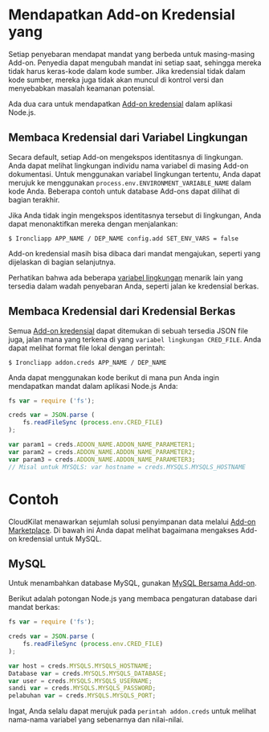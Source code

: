 # Mendapatkan Add-on Kredensial yang

Setiap penyebaran mendapat mandat yang berbeda untuk masing-masing Add-on. Penyedia dapat mengubah mandat ini setiap saat, sehingga mereka tidak harus keras-kode dalam kode sumber. Jika kredensial tidak dalam kode sumber, mereka juga tidak akan muncul di kontrol versi dan menyebabkan masalah keamanan potensial.

Ada dua cara untuk mendapatkan [Add-on kredensial] dalam aplikasi Node.js.

## Membaca Kredensial dari Variabel Lingkungan

Secara default, setiap Add-on mengekspos identitasnya di lingkungan. Anda dapat melihat lingkungan individu nama variabel di masing Add-on dokumentasi. Untuk menggunakan variabel lingkungan tertentu, Anda dapat merujuk ke menggunakan `process.env.ENVIRONMENT_VARIABLE_NAME` dalam kode Anda. Beberapa contoh untuk database Add-ons dapat dilihat di bagian terakhir.

Jika Anda tidak ingin mengekspos identitasnya tersebut di lingkungan, Anda dapat menonaktifkan mereka dengan menjalankan:

~~~ Pesta
$ Ironcliapp APP_NAME / DEP_NAME config.add SET_ENV_VARS = false
~~~

Add-on kredensial masih bisa dibaca dari mandat mengajukan, seperti yang dijelaskan di bagian selanjutnya.

Perhatikan bahwa ada beberapa [variabel lingkungan] menarik lain yang tersedia dalam wadah penyebaran Anda, seperti jalan ke kredensial berkas.

## Membaca Kredensial dari Kredensial Berkas

Semua [Add-on kredensial] dapat ditemukan di sebuah tersedia JSON file juga, jalan mana yang terkena di
yang `variabel lingkungan CRED_FILE`. Anda dapat melihat format file lokal dengan perintah:

~~~ Pesta
$ Ironcliapp addon.creds APP_NAME / DEP_NAME
~~~

Anda dapat menggunakan kode berikut di mana pun Anda ingin mendapatkan mandat dalam aplikasi Node.js Anda:

~~~ Javascript
fs var = require ('fs');

creds var = JSON.parse (
    fs.readFileSync (process.env.CRED_FILE)
);

var param1 = creds.ADDON_NAME.ADDON_NAME_PARAMETER1;
var param2 = creds.ADDON_NAME.ADDON_NAME_PARAMETER2;
var param3 = creds.ADDON_NAME.ADDON_NAME_PARAMETER3;
// Misal untuk MYSQLS: var hostname = creds.MYSQLS.MYSQLS_HOSTNAME
~~~

# Contoh

CloudKilat menawarkan sejumlah solusi penyimpanan data melalui [Add-on Marketplace]. Di bawah ini Anda dapat melihat bagaimana mengakses Add-on kredensial untuk MySQL.

## MySQL
Untuk menambahkan database MySQL, gunakan [MySQL Bersama Add-on].

Berikut adalah potongan Node.js yang membaca pengaturan database dari mandat berkas:

~~~ Javascript
fs var = require ('fs');

creds var = JSON.parse (
    fs.readFileSync (process.env.CRED_FILE)
);

var host = creds.MYSQLS.MYSQLS_HOSTNAME;
Database var = creds.MYSQLS.MYSQLS_DATABASE;
var user = creds.MYSQLS.MYSQLS_USERNAME;
sandi var = creds.MYSQLS.MYSQLS_PASSWORD;
pelabuhan var = creds.MYSQLS.MYSQLS_PORT;

~~~

Ingat, Anda selalu dapat merujuk pada `perintah addon.creds` untuk melihat nama-nama variabel yang sebenarnya dan nilai-nilai.

[Add-on Marketplace]: http://www.cloudkilat.com/
[Variabel lingkungan]: /Platform%20Documentation.md/#environment-variables
[MySQL Bersama Add-on]: /Add-on%20Documentation/Data%20Storage/MySQLs.md
[Add-on kredensial]: /Platform%20Documentation.md/#add-on-credentials
